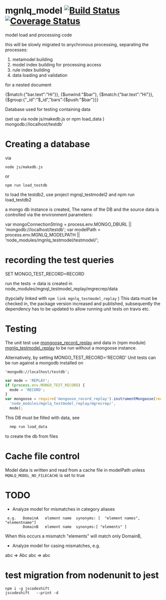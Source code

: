 # mgnlq_model  [![Build Status](https://travis-ci.org/jfseb/mgnlq_model.svg?branch=master)](https://travis-ci.org/jfseb/mgnlq_model)[![Coverage Status](https://coveralls.io/repos/github/jfseb/mgnlq_model/badge.svg)](https://coveralls.io/github/jfseb/mgnlq_model)


model load and processing code

this will be slowly migrated to anychronous processing, separating the
processes:

  1. metamodel building
  2. model index building for processing access
  3. rule index building
  4. data loading and validation



for a nested document

 {$match:{"bar.text":"Hi"}},
  {$unwind:"$bar"},
  {$match:{"bar.text":"Hi"}},
  {$group:{"_id":"$_id","bars":{$push:"$bar"}}}



Database used for testing containing data

(set up via node js/makedb.js or npm load_data )
  mongodb://localhost/testdb'


# Creating a database

via
```
node js/makedb.js
```
or
```
npm run load_testdb
```

to load the testdb2, use project mgnql_testmodel2  and npm run load_testdb2 

a mongo db instance is created,
The name of the DB and the source data is controlled via the environment parameters:

var mongoConnectionString = process.env.MONGO_DBURL || 'mongodb://localhost/testdb';
var modelPath = process.env.MGNLQ_MODELPATH  || 'node_modules/mgnlq_testmodel/testmodel/';

# recording the test queries

SET MONGO_TEST_RECORD=RECORD

run the tests -> data is created in node_modules/mgnql_testmodel_replay/mgrecrep/data

(typcially linked with
`npm link mgnlq_testmodel_replay` )
This data must be checked in, the package version increased and published,
subsequently the dependency has to be updated to allow running unit tests on travis etc.



# Testing

The unit test use
[mongoose_record_replay](https://www.npmjs.com/package/mongoose_record_replay)  and data in
(npm module) [mgnlq_testmodel_replay](https://www.npmjs.com/package/mgnlq_testmodel_replay)
to be run without a mongoose instance.

Alternatively, by setting MONGO_TEST_RECORD='RECORD'
Unit tests can be run against a mongodb installed on

```'mongodb://localhost/testdb';```



```javascript
var mode = 'REPLAY';
if (process.env.MONGO_TEST_RECORD) {
  mode = 'RECORD';
}
var mongoose = require('mongoose_record_replay').instrumentMongoose(require('mongoose'),
  'node_modules/mgnlq_testmodel_replay/mgrecrep/',
  mode);
```

This DB must be filled with data, see
```bash
  nmp run load_data
```
to create the db from files


# Cache file control

Model data is written and read from a cache file
in modelPath unless
```MQNLQ_MODEL_NO_FILECACHE```
is set to true

# TODO

- Analyze model for mismatches in category aliases

```
 e.g.   DomainA   element name  synonyms: [  "element names", "elementname"]
        DomainB   element name  synonyms:[ "elements" ]
```
When this occurs a mismatch "elements" will match only DomainB,


- Analyze model for casing mismatches, e.g.

abc => Abc
abc => abc


# test migration from nodenunit to jest 

```
npm i -g jscodeshift
jscodeshift   --print -d 
```